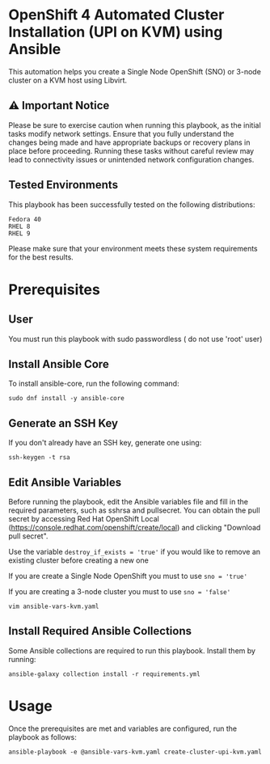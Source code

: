 # OpenShift 4 Automated Cluster Installation (UPI on KVM) using Ansible

This automation helps you create a Single Node OpenShift (SNO) or 3-node cluster on a KVM host using Libvirt.

## ⚠️ Important Notice

Please be sure to exercise caution when running this playbook, as the initial tasks modify network settings. Ensure that you fully understand the changes being made and have appropriate backups or recovery plans in place before proceeding. Running these tasks without careful review may lead to connectivity issues or unintended network configuration changes.

## Tested Environments

This playbook has been successfully tested on the following distributions:

    Fedora 40
    RHEL 8
    RHEL 9

Please make sure that your environment meets these system requirements for the best results.

# Prerequisites

## User

You must run this playbook with sudo passwordless ( do not use 'root' user)

## Install Ansible Core

To install ansible-core, run the following command:

```
sudo dnf install -y ansible-core
```


## Generate an SSH Key

If you don't already have an SSH key, generate one using:

```
ssh-keygen -t rsa
```

## Edit Ansible Variables

Before running the playbook, edit the Ansible variables file and fill in the required parameters, such as sshrsa and pullsecret. You can obtain the pull secret by accessing Red Hat OpenShift Local (https://console.redhat.com/openshift/create/local) and clicking "Download pull secret".

Use the variable `destroy_if_exists = 'true'` if you would like to remove an existing cluster before creating a new one

If you are create a Single Node OpenShift you must to use `sno = 'true'`

If you are creating a 3-node cluster you must to use `sno = 'false'`

```
vim ansible-vars-kvm.yaml
```

## Install Required Ansible Collections

Some Ansible collections are required to run this playbook. Install them by running:

```
ansible-galaxy collection install -r requirements.yml
```

# Usage

Once the prerequisites are met and variables are configured, run the playbook as follows:

```
ansible-playbook -e @ansible-vars-kvm.yaml create-cluster-upi-kvm.yaml
```


